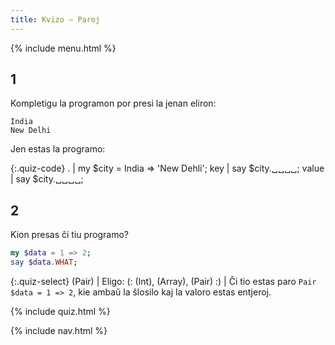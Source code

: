 ```yaml
---
title: Kvizo — Paroj
---
```


{% include menu.html %}

## 1

Kompletigu la programon por presi la jenan eliron:

    India
    New Delhi

Jen estas la programo:

{:.quiz-code}
. | my $city = India => &apos;New Dehli&apos;;
key | say $city.␣␣␣␣;
value | say $city.␣␣␣␣;

## 2

Kion presas ĉi tiu programo?

```raku
my $data = 1 => 2;
say $data.WHAT;
```

{:.quiz-select}
(Pair) | Eligo: (: (Int), (Array), (Pair) :) | Ĉi tio estas paro `Pair $data = 1 => 2`, kie ambaŭ la ŝlosilo kaj la valoro estas entjeroj.

{% include quiz.html %}

{% include nav.html %}